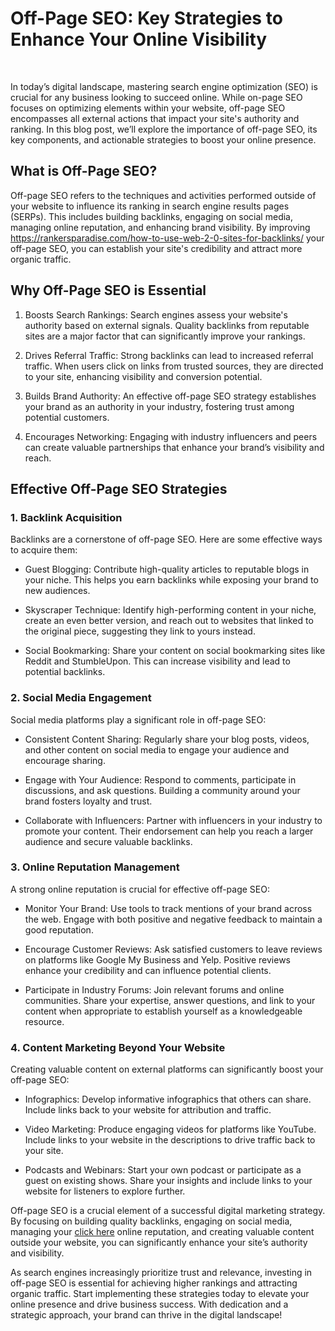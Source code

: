 <h1>Off-Page SEO: Key Strategies to Enhance Your Online Visibility</h1>
<p>&nbsp;</p>
<p>In today&rsquo;s digital landscape, mastering search engine optimization (SEO) is crucial for any business looking to succeed online. While on-page SEO focuses on optimizing elements within your website, off-page SEO encompasses all external actions that impact your site's authority and ranking. In this blog post, we&rsquo;ll explore the importance of off-page SEO, its key components, and actionable strategies to boost your online presence.</p>
<h2>What is Off-Page SEO?</h2>
<p>Off-page SEO refers to the techniques and activities performed outside of your website to influence its ranking in search engine results pages (SERPs). This includes building backlinks, engaging on social media, managing online reputation, and enhancing brand visibility. By improving <a href="https://rankersparadise.com/how-to-use-web-2-0-sites-for-backlinks/">https://rankersparadise.com/how-to-use-web-2-0-sites-for-backlinks/</a> your off-page SEO, you can establish your site's credibility and attract more organic traffic.</p>
<h2>Why Off-Page SEO is Essential</h2>
<ol>
<li>
<p>Boosts Search Rankings: Search engines assess your website's authority based on external signals. Quality backlinks from reputable sites are a major factor that can significantly improve your rankings.</p>
</li>
<li>
<p>Drives Referral Traffic: Strong backlinks can lead to increased referral traffic. When users click on links from trusted sources, they are directed to your site, enhancing visibility and conversion potential.</p>
</li>
<li>
<p>Builds Brand Authority: An effective off-page SEO strategy establishes your brand as an authority in your industry, fostering trust among potential customers.</p>
</li>
<li>
<p>Encourages Networking: Engaging with industry influencers and peers can create valuable partnerships that enhance your brand&rsquo;s visibility and reach.</p>
</li>
</ol>
<h2>Effective Off-Page SEO Strategies</h2>
<h3>1. Backlink Acquisition</h3>
<p>Backlinks are a cornerstone of off-page SEO. Here are some effective ways to acquire them:</p>
<ul>
<li>
<p>Guest Blogging: Contribute high-quality articles to reputable blogs in your niche. This helps you earn backlinks while exposing your brand to new audiences.</p>
</li>
<li>
<p>Skyscraper Technique: Identify high-performing content in your niche, create an even better version, and reach out to websites that linked to the original piece, suggesting they link to yours instead.</p>
</li>
<li>
<p>Social Bookmarking: Share your content on social bookmarking sites like Reddit and StumbleUpon. This can increase visibility and lead to potential backlinks.</p>
</li>
</ul>
<h3>2. Social Media Engagement</h3>
<p>Social media platforms play a significant role in off-page SEO:</p>
<ul>
<li>
<p>Consistent Content Sharing: Regularly share your blog posts, videos, and other content on social media to engage your audience and encourage sharing.</p>
</li>
<li>
<p>Engage with Your Audience: Respond to comments, participate in discussions, and ask questions. Building a community around your brand fosters loyalty and trust.</p>
</li>
<li>
<p>Collaborate with Influencers: Partner with influencers in your industry to promote your content. Their endorsement can help you reach a larger audience and secure valuable backlinks.</p>
</li>
</ul>
<h3>3. Online Reputation Management</h3>
<p>A strong online reputation is crucial for effective off-page SEO:</p>
<ul>
<li>
<p>Monitor Your Brand: Use tools to track mentions of your brand across the web. Engage with both positive and negative feedback to maintain a good reputation.</p>
</li>
<li>
<p>Encourage Customer Reviews: Ask satisfied customers to leave reviews on platforms like Google My Business and Yelp. Positive reviews enhance your credibility and can influence potential clients.</p>
</li>
<li>
<p>Participate in Industry Forums: Join relevant forums and online communities. Share your expertise, answer questions, and link to your content when appropriate to establish yourself as a knowledgeable resource.</p>
</li>
</ul>
<h3>4. Content Marketing Beyond Your Website</h3>
<p>Creating valuable content on external platforms can significantly boost your off-page SEO:</p>
<ul>
<li>
<p>Infographics: Develop informative infographics that others can share. Include links back to your website for attribution and traffic.</p>
</li>
<li>
<p>Video Marketing: Produce engaging videos for platforms like YouTube. Include links to your website in the descriptions to drive traffic back to your site.</p>
</li>
<li>
<p>Podcasts and Webinars: Start your own podcast or participate as a guest on existing shows. Share your insights and include links to your website for listeners to explore further.</p>
</li>
</ul>
<p>Off-page SEO is a crucial element of a successful digital marketing strategy. By focusing on building quality backlinks, engaging on social media, managing your <a href="https://theopendiaries.com/note/6721b5d9a8d0b208ac4b249a">click here</a> online reputation, and creating valuable content outside your website, you can significantly enhance your site&rsquo;s authority and visibility.</p>
<p>As search engines increasingly prioritize trust and relevance, investing in off-page SEO is essential for achieving higher rankings and attracting organic traffic. Start implementing these strategies today to elevate your online presence and drive business success. With dedication and a strategic approach, your brand can thrive in the digital landscape!</p>
</div>
</div>
<div>&nbsp;</div>
</div>
</div>
</div>
</div>
</div>
